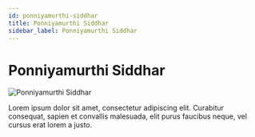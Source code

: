 ```yaml
---
id: ponniyamurthi-siddhar
title: Ponniyamurthi Siddhar
sidebar_label: Ponniyamurthi Siddhar
---
```


# Ponniyamurthi Siddhar

![Ponniyamurthi Siddhar](/img/exampleimg.png)


Lorem ipsum dolor sit amet, consectetur adipiscing elit. Curabitur consequat, sapien et convallis malesuada, elit purus faucibus neque, vel cursus erat lorem a justo.

